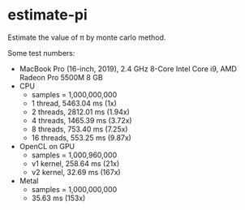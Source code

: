 # estimate-pi
Estimate the value of π by monte carlo method.

Some test numbers:
- MacBook Pro (16-inch, 2019), 2.4 GHz 8-Core Intel Core i9, AMD Radeon Pro 5500M 8 GB
- CPU
  - samples = 1,000,000,000
  - 1 thread, 5463.04 ms (1x)
  - 2 threads, 2812.01 ms (1.94x)
  - 4 threads, 1465.39 ms (3.72x)
  - 8 threads, 753.40 ms (7.25x)
  - 16 threads, 553.25 ms (9.87x)
- OpenCL on GPU
  - samples = 1,000,960,000
  - v1 kernel, 258.64 ms (21x)
  - v2 kernel, 32.69 ms (167x)
- Metal
  - samples = 1,000,000,000
  - 35.63 ms (153x)